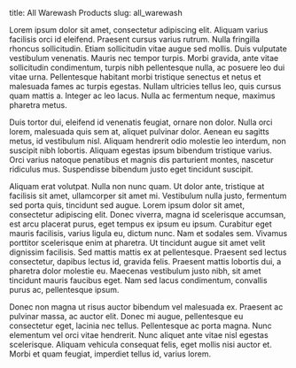 title: All Warewash Products
slug: all_warewash


Lorem ipsum dolor sit amet, consectetur adipiscing elit. Aliquam varius facilisis orci id eleifend. Praesent cursus varius rutrum. Nulla fringilla rhoncus sollicitudin. Etiam sollicitudin vitae augue sed mollis. Duis vulputate vestibulum venenatis. Mauris nec tempor turpis. Morbi gravida, ante vitae sollicitudin condimentum, turpis nibh pellentesque nulla, ac posuere leo dui vitae urna. Pellentesque habitant morbi tristique senectus et netus et malesuada fames ac turpis egestas. Nullam ultricies tellus leo, quis cursus quam mattis a. Integer ac leo lacus. Nulla ac fermentum neque, maximus pharetra metus.

Duis tortor dui, eleifend id venenatis feugiat, ornare non dolor. Nulla orci lorem, malesuada quis sem at, aliquet pulvinar dolor. Aenean eu sagitts metus, id vestibulum nisl. Aliquam hendrerit odio molestie leo interdum, non suscipit nibh lobortis. Aliquam egestas ipsum bibendum tristique varius. Orci varius natoque penatibus et magnis dis parturient montes, nascetur ridiculus mus. Suspendisse bibendum justo eget tincidunt suscipit.

Aliquam erat volutpat. Nulla non nunc quam. Ut dolor ante, tristique at facilisis sit amet, ullamcorper sit amet mi. Vestibulum nulla justo, fermentum sed porta quis, tincidunt sed augue. Lorem ipsum dolor sit amet, consectetur adipiscing elit. Donec viverra, magna id scelerisque accumsan, est arcu placerat purus, eget tempus ex ipsum eu ipsum. Curabitur eget mauris facilisis, varius ligula eu, dictum nunc. Nam et sodales sem. Vivamus porttitor scelerisque enim at pharetra. Ut tincidunt augue sit amet velit dignissim facilisis. Sed mattis mattis ex at pellentesque. Praesent sed lectus consectetur, dapibus lectus id, gravida felis. Praesent mattis lobortis dui, a pharetra dolor molestie eu. Maecenas vestibulum justo nibh, sit amet tincidunt mauris faucibus eget. Nam sed lacus condimentum, convallis purus ac, pellentesque ipsum.

Donec non magna ut risus auctor bibendum vel malesuada ex. Praesent ac pulvinar massa, ac auctor elit. Donec mi augue, pellentesque eu consectetur eget, lacinia nec tellus. Pellentesque ac porta magna. Nunc elementum vel orci vitae hendrerit. Nunc aliquet ante vitae nisl egestas scelerisque. Aliquam vehicula consequat felis, eget mollis nisi auctor et. Morbi et quam feugiat, imperdiet tellus id, varius lorem.
